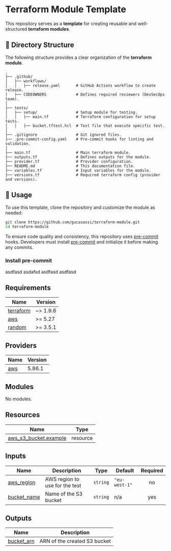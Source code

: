 # Terraform Module Template

This repository serves as a **template** for creating reusable and well-structured **terraform modules**.

## 📂 Directory Structure

The following structure provides a clear organization of the **terraform module**.

```plaintext
.
├── .github/
│   ├── workflows/
│   │   ├── release.yaml       # GitHub Actions workflow to create release.
│   ├── CODEOWNERS             # Defines required reviewers (DevSecOps team).
│
├── tests/
│   ├── setup/                 # Setup module for testing.
│   │   ├── main.tf            # Terraform configuration for setup tests.
│   │   ├── bucket.tftest.hcl  # Test file that execute specific test.
│
├── .gitignore                 # Git ignored files.
├── .pre-commit-config.yaml    # Pre-commit hooks for linting and validation.
│
├── main.tf                    # Main terraform module.
├── outputs.tf                 # Defines outputs for the module.
├── provider.tf                # Provider configuration.
├── README.md                  # This documentation file.
├── variables.tf               # Input variables for the module.
├── versions.tf                # Required terraform config (provider and versions).
```

## 🚀 Usage

To use this template, clone the repository and customize the module as needed:

```bash
git clone https://github.com/gucasassi/terraform-module.git
cd terraform-module
```

To ensure code quality and consistency, this repository uses [pre-commit](https://pre-commit.com/) hooks. Developers must install [pre-commit](https://pre-commit.com/) and initialize it before making any commits.

### Install pre-commit

asdfasd asdafsd asdfasd asdfasd

<!-- BEGIN_TF_DOCS -->

## Requirements

| Name                                                                     | Version  |
| ------------------------------------------------------------------------ | -------- |
| <a name="requirement_terraform"></a> [terraform](#requirement_terraform) | ~> 1.9.6 |
| <a name="requirement_aws"></a> [aws](#requirement_aws)                   | >= 5.27  |
| <a name="requirement_random"></a> [random](#requirement_random)          | >= 3.5.1 |

## Providers

| Name                                             | Version |
| ------------------------------------------------ | ------- |
| <a name="provider_aws"></a> [aws](#provider_aws) | 5.86.1  |

## Modules

No modules.

## Resources

| Name                                                                                                           | Type     |
| -------------------------------------------------------------------------------------------------------------- | -------- |
| [aws_s3_bucket.example](https://registry.terraform.io/providers/hashicorp/aws/latest/docs/resources/s3_bucket) | resource |

## Inputs

| Name                                                               | Description                    | Type     | Default       | Required |
| ------------------------------------------------------------------ | ------------------------------ | -------- | ------------- | :------: |
| <a name="input_aws_region"></a> [aws_region](#input_aws_region)    | AWS region to use for the test | `string` | `"eu-west-1"` |    no    |
| <a name="input_bucket_name"></a> [bucket_name](#input_bucket_name) | Name of the S3 bucket          | `string` | n/a           |   yes    |

## Outputs

| Name                                                              | Description                  |
| ----------------------------------------------------------------- | ---------------------------- |
| <a name="output_bucket_arn"></a> [bucket_arn](#output_bucket_arn) | ARN of the created S3 bucket |

<!-- END_TF_DOCS -->
